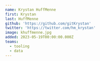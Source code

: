 ```yaml
---
name: Krystan HuffMenne
first: Krystan
last: HuffMenne
github: 'https://github.com/gitKrystan'
twitter: 'https://twitter.com/hm_krystan'
image: khuffmenne.jpg
added: 2023-05-19T00:00:00.000Z
teams:
  - tooling
  - data
---
```

